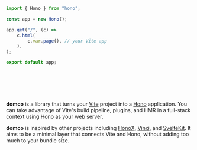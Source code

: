 ```ts {7}
import { Hono } from "hono";

const app = new Hono();

app.get("/", (c) =>
	c.html(
		c.var.page(), // your Vite app
	),
);

export default app;
```

<br>
<br>
<br>
<br>

**domco** is a library that turns your [Vite](https://vitejs.dev) project into a [Hono](https://hono.dev) application. You can take
advantage of Vite's build pipeline, plugins, and HMR in a full-stack
context using Hono as your web server.

**domco** is inspired by other projects including [HonoX](https://github.com/honojs/honox), [Vinxi](https://vinxi.vercel.app/), and [SvelteKit](https://kit.svelte.dev). It aims to be a minimal layer that connects Vite and Hono, without adding too much to your bundle size.
